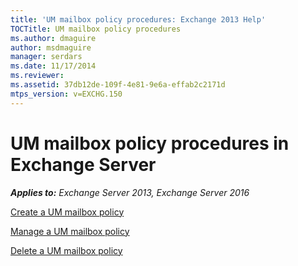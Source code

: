 ```yaml
---
title: 'UM mailbox policy procedures: Exchange 2013 Help'
TOCTitle: UM mailbox policy procedures
ms.author: dmaguire
author: msdmaguire
manager: serdars
ms.date: 11/17/2014
ms.reviewer: 
ms.assetid: 37db12de-109f-4e81-9e6a-effab2c2171d
mtps_version: v=EXCHG.150
---
```


# UM mailbox policy procedures in Exchange Server

_**Applies to:** Exchange Server 2013, Exchange Server 2016_

[Create a UM mailbox policy](create-um-mailbox-policy-exchange-2013-help.md)

[Manage a UM mailbox policy](manage-um-mailbox-policy-exchange-2013-help.md)

[Delete a UM mailbox policy](delete-um-mailbox-policy-exchange-2013-help.md)
